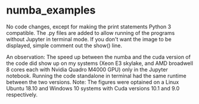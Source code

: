 numba_examples
=================

No code changes, except for making the print statements Python 3 compatible.
The .py files are added to allow running of the programs without Jupyter in terminal mode. If you don't want the image to be displayed, simple comment out the show() line.

An observation: The speed up between the numba and the cuda version of the code did show up on my systems (Xeon E3 skylake, and AMD broadwell 8 cores each with Nvidia Quadro M4000 GPU) only in the Jupyter notebook. Running the code standalone in terminal had the same runtime between the two versions.
Note: The figures were optained on a Linux Ubuntu 18.10 and Windows 10 systems with Cuda versions 10.1 and 9.0 respectively.
